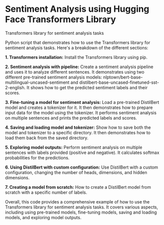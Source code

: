 # Sentiment Analysis using Hugging Face Transformers Library 
Transformers library for sentiment analysis tasks

Python script that demonstrates how to use the Transformers library for sentiment analysis tasks. Here's a breakdown of the different sections:

**1. Transformers installation:**
Install the Transformers library using pip.

**2. Sentiment analysis with pipeline:**
Create a sentiment analysis pipeline and uses it to analyze different sentences.
It demonstrates using two different pre-trained sentiment analysis models: nlptown/bert-base-multilingual-uncased-sentiment and distilbert-base-uncased-finetuned-sst-2-english.
It shows how to get the predicted sentiment labels and their scores.

**3. Fine-tuning a model for sentiment analysis:**
Load a pre-trained DistilBert model and creates a tokenizer for it.
It then demonstrates how to prepare input data for the model using the tokenizer.
It performs sentiment analysis on multiple sentences and prints the predicted labels and scores.

**4. Saving and loading model and tokenizer:**
Show how to save both the model and tokenizer to a specific directory.
It then demonstrates how to load them back from the saved directory.

**5. Exploring model outputs:**
Perform sentiment analysis on multiple sentences with labels provided (positive and negative).
It calculates softmax probabilities for the predictions.

**6. Using DistilBert with custom configuration:**
Use DistilBert with a custom configuration, changing the number of heads, dimensions, and hidden dimensions.

**7. Creating a model from scratch:**
How to create a DistilBert model from scratch with a specific number of labels.

Overall, this code provides a comprehensive example of how to use the Transformers library for sentiment analysis tasks. It covers various aspects, including using pre-trained models, fine-tuning models, saving and loading models, and exploring model outputs.
